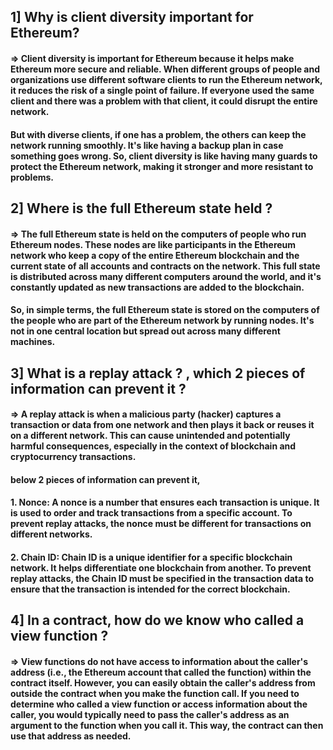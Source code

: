 ## 1] Why is client diversity important for Ethereum?

#### => Client diversity is important for Ethereum because it helps make Ethereum more secure and reliable. When different groups of people and organizations use different software clients to run the Ethereum network, it reduces the risk of a single point of failure. If everyone used the same client and there was a problem with that client, it could disrupt the entire network.
#### But with diverse clients, if one has a problem, the others can keep the network running smoothly. It's like having a backup plan in case something goes wrong. So, client diversity is like having many guards to protect the Ethereum network, making it stronger and more resistant to problems.

## 2] Where is the full Ethereum state held ?

#### => The full Ethereum state is held on the computers of people who run Ethereum nodes. These nodes are like participants in the Ethereum network who keep a copy of the entire Ethereum blockchain and the current state of all accounts and contracts on the network. This full state is distributed across many different computers around the world, and it's constantly updated as new transactions are added to the blockchain.

#### So, in simple terms, the full Ethereum state is stored on the computers of the people who are part of the Ethereum network by running nodes. It's not in one central location but spread out across many different machines.

## 3] What is a replay attack ? , which 2 pieces of information can prevent it ?

#### => A replay attack is when a malicious party (hacker) captures a transaction or data from one network and then plays it back or reuses it on a different network. This can cause unintended and potentially harmful consequences, especially in the context of blockchain and cryptocurrency transactions.

#### below 2 pieces of information can prevent it,
#### 1. Nonce: A nonce is a number that ensures each transaction is unique. It is used to order and track transactions from a specific account. To prevent replay attacks, the nonce must be different for transactions on different networks.

#### 2. Chain ID: Chain ID is a unique identifier for a specific blockchain network. It helps differentiate one blockchain from another. To prevent replay attacks, the Chain ID must be specified in the transaction data to ensure that the transaction is intended for the correct blockchain.

## 4] In a contract, how do we know who called a view function ?

#### => View functions do not have access to information about the caller's address (i.e., the Ethereum account that called the function) within the contract itself. However, you can easily obtain the caller's address from outside the contract when you make the function call. If you need to determine who called a view function or access information about the caller, you would typically need to pass the caller's address as an argument to the function when you call it. This way, the contract can then use that address as needed.


